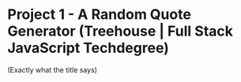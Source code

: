 # Project 1 - A Random Quote Generator (Treehouse | Full Stack JavaScript Techdegree)

(Exactly what the title says)
